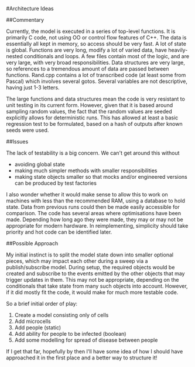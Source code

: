 #Architecture Ideas

##Commentary

Currently, the model is executed in a series of top-level functions.
It is primarily C code, not using OO or control flow features of C++.
The data is essentially all kept in memory, so access should be very fast.
A lot of state is global.
Functions are very long, modify a lot of varied data, have heavily-nested conditionals and loops.
A few files contain most of the logic, and are very large, with very broad responsibilities.
Data structures are very large, so references to a tremendous amount of data are passed between functions.
Rand.cpp contains a lot of transcribed code (at least some from Pascal) which involves several gotos.
Several variables are not descriptive, having just 1-3 letters.

The large functions and data structures mean the code is very resistant to unit testing in its current form.
However, given that it is based around sampling random values, the fact that the random values are seeded explicitly allows for deterministic runs.
This has allowed at least a basic regression test to be formulated, based on a hash of outputs after known seeds were used.

##Issues

The lack of testability is a big concern. We can't get around this without
- avoiding global state
- making much simpler methods with smaller responsibilities
- making state objects smaller so that mocks and/or engineered versions can be produced by test factories

I also wonder whether it would make sense to allow this to work on machines with less than the recommended RAM, using a database to hold state. Data from previous runs could then be made easily accessible for comparison.
The code has several areas where optimisations have been made. Depending how long ago they were made, they may or may not be appropriate for modern hardware.
In reimplementing, simplicity should take priority and hot code can be identified later.

##Possible Approach

My initial instinct is to split the model state down into smaller optional pieces, which may impact each other during a sweep via a publish/subscribe model.
During setup, the required objects would be created and subscribe to the events emitted by the other objects that may trigger updates in them.
This may not be appropriate, depending on the conditionals that take state from many such objects into account.
However, if it did mostly fit the code, it would make for much more testable code.

So a brief initial order of play:

1. Create a model consisting only of cells
2. Add microcells
3. Add people (static)
4. Add ability for people to be infected (boolean) 
5. Add some modelling for spread of disease between people

If I get that far, hopefully by then I'll have some idea of how I should have approached it in the first place and a better way to structure it!
